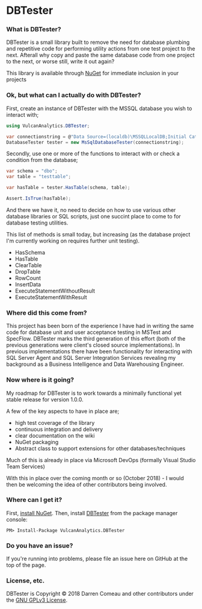 # DBTester

### What is DBTester?

DBTester is a small library built to remove the need for database plumbing and repetitive code for performing utility actions from one test project to the next. Afterall why copy and paste the same database code from one project to the next, or worse still, write it out again?

This library is available through [NuGet](https://www.nuget.org/packages/VulcanAnalytics.DBTester) for immediate inclusion in your projects

### Ok, but what can I actually do with DBTester?

First, create an instance of DBTester with the MSSQL database you wish to interact with;

```csharp
using VulcanAnalytics.DBTester;
```

```csharp
var connectionstring = @"Data Source=(localdb)\MSSQLLocalDB;Initial Catalog=tempdb;Integrated Security=True;Persist Security Info=False;Pooling=False;MultipleActiveResultSets=False;Connect Timeout=60;Encrypt=False;TrustServerCertificate=True";
DatabaseTester tester = new MsSqlDatabaseTester(connectionstring);
```

Secondly, use one or more of the functions to interact with or check a condition from the database;

```csharp
var schema = "dbo";
var table = "testtable";

var hasTable = tester.HasTable(schema, table);

Assert.IsTrue(hasTable);
```

And there we have it, no need to decide on how to use various other database libraries or SQL scripts, just one succint place to come to for database testing utilities.

This list of methods is small today, but increasing (as the database project I'm currently working on requires further unit testing).
* HasSchema
* HasTable
* ClearTable
* DropTable
* RowCount
* InsertData
* ExecuteStatementWithoutResult
* ExecuteStatementWithResult

### Where did this come from?

This project has been born of the experience I have had in writing the same code for database unit and user acceptance testing in MSTest and SpecFlow. DBTester marks the third generation of this effort (both of the previous generations were client's closed source implementations).
In previous implementations there have been functionality for interacting with SQL Server Agent and SQL Server Integration Services revealing my background as a Business Intelligence and Data Warehousing Engineer.

### Now where is it going?

My roadmap for DBTester is to work towards a minimally functional yet stable release for version 1.0.0.

A few of the key aspects to have in place are;
* high test coverage of the library
* continuous integration and delivery
* clear documentation on the wiki
* NuGet packaging
* Abstract class to support extensions for other databases/techniques

Much of this is already in place via Microsoft DevOps (formally Visual Studio Team Services)

With this in place over the coming month or so (October 2018) - I would then be welcoming the idea of other contributors being involved.

### Where can I get it?

First, [install NuGet](http://docs.nuget.org/docs/start-here/installing-nuget). Then, install [DBTester](https://www.nuget.org/packages/VulcanAnalytics.DBTester/) from the package manager console:

```
PM> Install-Package VulcanAnalytics.DBTester
```

### Do you have an issue?

If you're running into problems, please file an issue here on GitHub at the top of the page.

### License, etc.

DBTester is Copyright &copy; 2018 Darren Comeau and other contributors under the [GNU GPLv3 License](LICENSE.txt).
